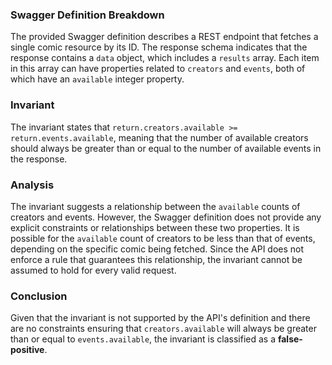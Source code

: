 ### Swagger Definition Breakdown
The provided Swagger definition describes a REST endpoint that fetches a single comic resource by its ID. The response schema indicates that the response contains a `data` object, which includes a `results` array. Each item in this array can have properties related to `creators` and `events`, both of which have an `available` integer property.

### Invariant
The invariant states that `return.creators.available >= return.events.available`, meaning that the number of available creators should always be greater than or equal to the number of available events in the response.

### Analysis
The invariant suggests a relationship between the `available` counts of creators and events. However, the Swagger definition does not provide any explicit constraints or relationships between these two properties. It is possible for the `available` count of creators to be less than that of events, depending on the specific comic being fetched. Since the API does not enforce a rule that guarantees this relationship, the invariant cannot be assumed to hold for every valid request.

### Conclusion
Given that the invariant is not supported by the API's definition and there are no constraints ensuring that `creators.available` will always be greater than or equal to `events.available`, the invariant is classified as a **false-positive**.
